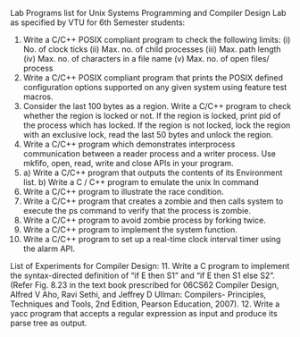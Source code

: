 Lab Programs list for Unix Systems Programming and Compiler Design Lab as 
specified by VTU for 6th Semester students:

1. Write a C/C++ POSIX compliant program to check the following limits:
(i) No. of clock ticks
(ii) Max. no. of child processes
(iii) Max. path length
(iv) Max. no. of characters in a file name
(v) Max. no. of open files/ process
2. Write a C/C++ POSIX compliant program that prints the POSIX defined 
configuration options supported on any given system using feature test 
macros.
3. Consider the last 100 bytes as a region. Write a C/C++ program to check 
whether the region is locked or not. If the region is locked, print pid 
of the process which has locked. If the region is not locked, lock the 
region with an exclusive lock, read the last 50 bytes and unlock the 
region.
4. Write a C/C++ program which demonstrates interprocess communication 
between a reader process and a writer process. Use mkfifo, open, read, 
write and close APIs in your program.
5. a) Write a C/C++ program that outputs the contents of its Environment 
list.
b) Write a C / C++ program to emulate the unix ln command 
6. Write a C/C++ program to illustrate the race condition.
7. Write a C/C++ program that creates a zombie and then calls system to 
execute the ps command to verify that the process is zombie.
8. Write a C/C++ program to avoid zombie process by forking twice.
9. Write a C/C++ program to implement the system function.
10. Write a C/C++ program to set up a real-time clock interval timer using 
the alarm API. 

List of Experiments for Compiler Design: 
11. Write a C program to implement the syntax-directed definition of “if E 
then S1” and “if E then S1 else S2”. (Refer Fig. 8.23 in the text book 
prescribed for 06CS62 Compiler Design, Alfred V Aho, Ravi Sethi, and 
Jeffrey D Ullman: Compilers- Principles, Techniques and Tools, 2nd 
Edition, Pearson Education, 2007).
12. Write a yacc program that accepts a regular expression as input and 
produce its parse tree as output.
